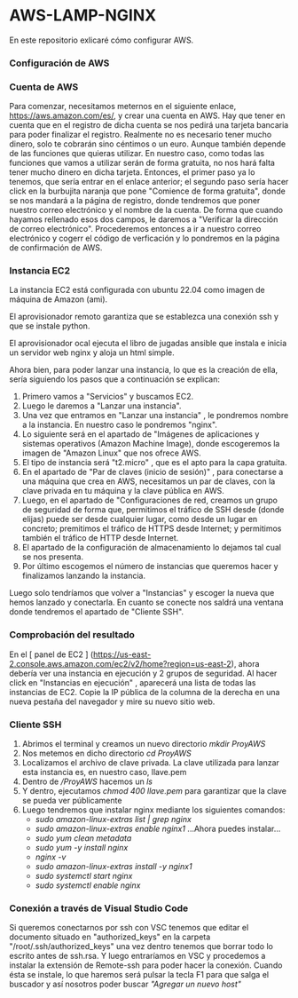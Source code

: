 # AWS-LAMP-NGINX
En este repositorio exlicaré cómo configurar AWS.

### Configuración de AWS

### Cuenta de AWS

Para comenzar, necesitamos meternos en el siguiente enlace, https://aws.amazon.com/es/, y crear una cuenta en AWS. Hay que tener en cuenta que en el registro de dicha cuenta se nos pedirá una tarjeta bancaria para poder finalizar el registro. Realmente no es necesario tener mucho dinero, solo te cobrarán sino céntimos o un euro. Aunque también depende de las funciones que quieras utilizar.
En nuestro caso, como todas las funciones que vamos a utilizar serán de forma gratuita, no nos hará falta tener mucho dinero en dicha tarjeta.
Entonces, el primer paso ya lo tenemos, que sería entrar en el enlace anterior; el segundo paso sería hacer click en la burbujita naranja que pone "Comience de forma gratuita", donde se nos mandará a la página de registro, donde tendremos que poner nuestro correo electrónico y el nombre de la cuenta. De forma que cuando hayamos rellenado esos dos campos, le daremos a "Verificar la dirección de correo electrónico". Procederemos entonces a ir a nuestro correo electrónico y cogerr el código de verficación y lo pondremos en la página de confirmación de AWS.

### Instancia EC2

La instancia EC2 está configurada con ubuntu 22.04 como imagen de máquina de Amazon (ami).

El aprovisionador remoto garantiza que se establezca una conexión ssh y que se instale python.

El aprovisionador ocal ejecuta el libro de jugadas ansible que instala e inicia un servidor web nginx y aloja un html simple.

Ahora bien, para poder lanzar una instancia, lo que es la creación de ella, sería siguiendo los pasos que a continuación se explican:

1. Primero vamos a "Servicios" y buscamos EC2.
2. Luego le daremos a "Lanzar una instancia".
3. Una vez que entramos en "Lanzar una instancia" , le pondremos nombre a la instancia. En nuestro caso le pondremos "nginx".
4. Lo siguiente será en el apartado de "Imágenes de aplicaciones y sistemas operativos (Amazon Machine Image), donde escogeremos la imagen de "Amazon Linux" que nos ofrece AWS.
5. El tipo de instancia será "t2.micro" , que es el apto para la capa gratuita.
6. En el apartado de "Par de claves (inicio de sesión)" , para conectarse a una máquina que crea en AWS, necesitamos un par de claves, con la clave privada en tu máquina y la clave pública en AWS.
7. Luego, en el apartado de "Configuraciones de red, creamos un grupo de seguridad de forma que, permitimos el tráfico de SSH desde (donde elijas) puede ser desde cualquier lugar, como desde un lugar en concreto; premitimos el tráfico de HTTPS desde Internet; y permitimos también el tráfico de HTTP desde Internet.
8. El apartado de la configuración de almacenamiento lo dejamos tal cual se nos presenta.
9. Por último escogemos el número de instancias que queremos hacer y  finalizamos lanzando la instancia.

Luego solo tendríamos que volver a "Instancias" y escoger la nueva que hemos lanzado y conectarla. En cuanto se conecte nos saldrá una ventana donde tendremos el apartado de "Cliente SSH".

### Comprobación del resultado

En el [ panel de EC2 ] (https://us-east-2.console.aws.amazon.com/ec2/v2/home?region=us-east-2), ahora debería ver una instancia en ejecución y 2 grupos de seguridad.
Al hacer click en "Instancias en ejecución" , aparecerá una lista de todas las instancias de EC2.
Copie la IP pública de la columna de la derecha en una nueva pestaña del navegador y mire su nuevo sitio web.

### Cliente SSH

1. Abrimos el terminal y  creamos un nuevo directorio *mkdir ProyAWS* 
2. Nos metemos en dicho directorio *cd ProyAWS*
3. Localizamos el archivo de clave privada. La clave utilizada para lanzar esta instancia es, en nuestro caso, llave.pem
4. Dentro de */ProyAWS* hacemos un *ls*
5. Y dentro, ejecutamos *chmod 400 llave.pem* para garantizar que la clave se pueda ver públicamente
6. Luego tendremos que instalar nginx mediante los siguientes comandos:
    - *sudo amazon-linux-extras list | grep nginx*
    - *sudo amazon-linux-extras enable nginx1*
    ...Ahora puedes instalar...
    - *sudo yum clean metadata*
    - *sudo yum -y install nginx*
    - *nginx -v*
    - *sudo amazon-linux-extras install -y nginx1*
    - *sudo systemctl start nginx*
    - *sudo systemctl enable nginx*
### Conexión a través de Visual Studio Code

Si queremos conectarnos por ssh con VSC tenemos que editar el documento situado en "authorized_keys" en la carpeta "/root/.ssh/authorized_keys" una vez dentro tenemos que borrar todo lo escrito antes de ssh.rsa.
Y luego entraríamos en VSC y procedemos a instalar la extensión de Remote-ssh para poder hacer la conexión. Cuando ésta se instale, lo que haremos será pulsar la tecla F1 para que salga el buscador y así nosotros poder buscar *"Agregar un nuevo host"* 
